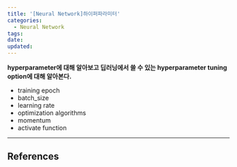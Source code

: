 ```yaml
---
title: '[Neural Network]하이퍼파라미터'
categories:
  - Neural Network
tags:
date:
updated:
---
```


<!--

<center>Kaggle Customer Score Dataset</center>

- Machine Learning
- Statistics , Math
- Data Engineering
- Programming
- EDA & Visualization
- Data Extraction & Wrangling


#신경망이란 무엇인가?

https://www.youtube.com/watch?v=aircAruvnKk


#참고

https://cinema4dr12.tistory.com/1016?category=515283

https://www.kdnuggets.com/2021/07/top-python-data-science-interview-questions.html
-->

**hyperparameter에 대해 알아보고 딥러닝에서 쓸 수 있는 hyperparameter tuning option에 대해 알아본다.**

- training epoch
- batch_size
- learning rate
- optimization algorithms
- momentum
- activate function

---

## References